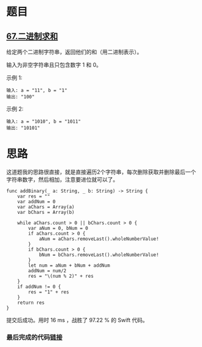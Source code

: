 # 题目

## [67.二进制求和](https://leetcode-cn.com/problems/add-binary/)

给定两个二进制字符串，返回他们的和（用二进制表示）。

输入为非空字符串且只包含数字 1 和 0。

示例 1:

```
输入: a = "11", b = "1"
输出: "100"
```


示例 2:

```
输入: a = "1010", b = "1011"
输出: "10101"
```

# 思路

这道题我的思路很直接，就是直接遍历2个字符串，每次删除获取并删除最后一个字符串数字，然后相加，注意要进位就可以了。

    func addBinary(_ a: String, _ b: String) -> String {
        var res = ""
        var addNum = 0
        var aChars = Array(a)
        var bChars = Array(b)
        
        while aChars.count > 0 || bChars.count > 0 {
            var aNum = 0, bNum = 0
            if aChars.count > 0 {
                aNum = aChars.removeLast().wholeNumberValue!
            }
            if bChars.count > 0 {
                bNum = bChars.removeLast().wholeNumberValue!
            }
            let num = aNum + bNum + addNum
            addNum = num/2
            res = "\(num % 2)" + res
        }
        if addNum != 0 {
            res = "1" + res
        }
        return res
    }
提交后成功。用时 16 ms ，战胜了 97.22 % 的 Swift 代码。

### 最后完成的代码[链接](https://github.com/pepsikirk/LeetCode/blob/master/Algorithm/67.AddBinary/code.swift)




